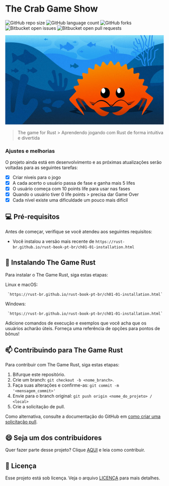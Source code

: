 # The Crab Game Show

![GitHub repo size](https://img.shields.io/github/repo-size/iuricode/README-template?style=for-the-badge)
![GitHub language count](https://img.shields.io/github/languages/count/iuricode/README-template?style=for-the-badge)
![GitHub forks](https://img.shields.io/github/forks/iuricode/README-template?style=for-the-badge)
![Bitbucket open issues](https://img.shields.io/bitbucket/issues/iuricode/README-template?style=for-the-badge)
![Bitbucket open pull requests](https://img.shields.io/bitbucket/pr-raw/iuricode/README-template?style=for-the-badge)

<img src="game.jpg" alt="Exemplo imagem">

> The game for Rust > Aprendendo jogando com Rust de forma intuitiva e divertida

### Ajustes e melhorias

O projeto ainda está em desenvolvimento e as próximas atualizações serão voltadas para as seguintes tarefas:

- [x] Criar niveis para o jogo
- [x] A cada acerto o usuário passa de fase e ganha mais 5 lifes
- [x] O usuário começa com 10 points life para usar nas fases
- [x] Quando o usuário tiver 0 life points > precisa dar Game Over
- [x] Cada nível existe uma dificuldade um pouco mais difícil

## 💻 Pré-requisitos

Antes de começar, verifique se você atendeu aos seguintes requisitos:

- Você instalou a versão mais recente de `https://rust-br.github.io/rust-book-pt-br/ch01-01-installation.html`

## 🚀 Instalando The Game Rust

Para instalar o The Game Rust, siga estas etapas:

Linux e macOS:

```
 `https://rust-br.github.io/rust-book-pt-br/ch01-01-installation.html`
```

Windows:

```
 `https://rust-br.github.io/rust-book-pt-br/ch01-01-installation.html`
```


Adicione comandos de execução e exemplos que você acha que os usuários acharão úteis. Forneça uma referência de opções para pontos de bônus!

## 📫 Contribuindo para The Game Rust

Para contribuir com The Game Rust, siga estas etapas:

1. Bifurque este repositório.
2. Crie um branch: `git checkout -b <nome_branch>`.
3. Faça suas alterações e confirme-as: `git commit -m '<mensagem_commit>'`
4. Envie para o branch original: `git push origin <nome_do_projeto> / <local>`
5. Crie a solicitação de pull.

Como alternativa, consulte a documentação do GitHub em [como criar uma solicitação pull](https://help.github.com/en/github/collaborating-with-issues-and-pull-requests/creating-a-pull-request).

<!-- ## 🤝 Colaboradores

Agradecemos às seguintes pessoas que contribuíram para este projeto: -->

<!-- <table>
  <tr>
    <td align="center">
      <a href="#" title="defina o título do link">
        <img src="https://avatars3.githubusercontent.com/u/31936044" width="100px;" alt="Foto do Iuri Silva no GitHub"/><br>
        <sub>
          <b>Iuri Silva</b>
        </sub>
      </a>
    </td>
    <td align="center">
      <a href="#" title="defina o título do link">
        <img src="https://s2.glbimg.com/FUcw2usZfSTL6yCCGj3L3v3SpJ8=/smart/e.glbimg.com/og/ed/f/original/2019/04/25/zuckerberg_podcast.jpg" width="100px;" alt="Foto do Mark Zuckerberg"/><br>
        <sub>
          <b>Mark Zuckerberg</b>
        </sub>
      </a>
    </td>
    <td align="center">
      <a href="#" title="defina o título do link">
        <img src="https://miro.medium.com/max/360/0*1SkS3mSorArvY9kS.jpg" width="100px;" alt="Foto do Steve Jobs"/><br>
        <sub>
          <b>Steve Jobs</b>
        </sub>
      </a>
    </td>
  </tr>
</table> -->

## 😄 Seja um dos contribuidores

Quer fazer parte desse projeto? Clique [AQUI](https://github.com/rhenanteix/rust-study) e leia como contribuir.

## 📝 Licença

Esse projeto está sob licença. Veja o arquivo [LICENÇA](LICENSE.md) para mais detalhes.
